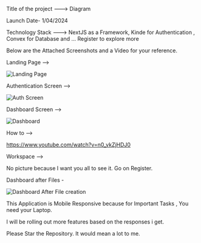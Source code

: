 Title of the project ---> Diagram

Launch Date- 1/04/2024

Technology Stack ---> NextJS as a Framework, Kinde for Authentication , Convex for Database and ... Register to explore more

Below are the Attached Screenshots and a Video for your reference.

Landing Page -->

![Landing Page](https://github.com/Adnaanlegend/diagram/assets/92253624/bbd139c5-f39a-48d9-ace3-31830acf44b2)

Authentication Screen -->

![Auth Screen](https://github.com/Adnaanlegend/diagram/assets/92253624/aa8fd3db-2738-4f2a-bf4e-0ddc82aac507)

Dashboard Screen --> 

![Dashboard ](https://github.com/Adnaanlegend/diagram/assets/92253624/b446c9ab-6ef9-4265-b91a-70510df951b9)

How to --> 
 
https://www.youtube.com/watch?v=n0_vkZjHDJ0

Workspace --> 

No picture because I want you all to see it. Go on Register.

Dashboard after Files - 

![Dashboard After File creation](https://github.com/Adnaanlegend/diagram/assets/92253624/d5f4e8a0-6d84-49a1-80cc-acecf3467da1)

This Application is Mobile Responsive because for Important Tasks , You need your Laptop. 

I will be rolling out more features based on the responses i get.

Please Star the Repository. It would mean a lot to me. 
